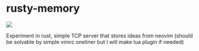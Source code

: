 # rusty-memory


![](https://tokei.rs/b1/github/nagy135/rusty-memory?category=code)

Experiment in rust, simple TCP server that stores ideas from neovim (should be solvable by simple vimrc oneliner but I will make lua plugin if needed)
